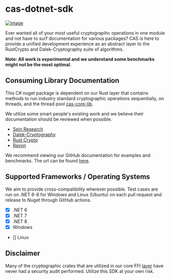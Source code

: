 # cas-dotnet-sdk

[![image](https://img.shields.io/badge/Discord-5865F2?style=for-the-badge&logo=discord&logoColor=white)](https://discord.gg/7bXXCQj45q)

Ever wanted all of your most useful cryptograpihc operations in one module and not have to surf documentation for various packages? 
CAS is here to provide a unified development experience as an abstract layer to the RustCrypto and Dalek-Cryptography suite of algorithms.

**Note: All work is experimental and we understand some benchmarks might not be the most optimal.**

## Consuming Library Documentation
This C# nuget package is dependent on our Rust layer that contains methods to run industry standard cryptographic operations sequentially, on threads, and the thread pool [cas-core-lib](https://github.com/Crytographic-API-Services/cas-core-lib).

We utilize some smart people's existing work and we believe their documentation should be reviewed when possible.
- [Spin Research](https://github.com/SpinResearch)
- [Dalek-Cryptography](https://github.com/dalek-cryptography)
- [Rust Crypto](https://github.com/RustCrypto)
- [Rayon](https://github.com/rayon-rs/rayon)


We recommend viewing our GitHub documentation for examples and benchmarks.
The url can be found [here](https://github.com/Cryptographic-API-Services/cas-dotnet-sdk).

## Supported Frameworks / Operating Systems
We aim to provide cross-compatibility wherever possible. Test cases are run on .NET 6-8 for Windows and Linux (Ubuntu) on each pull request and release to Nuget through GitHub actions.
- [X] .NET 6
- [X] .NET 7
- [X] .NET 8
- [X] Windows
- [] Linux  

## Disclaimer
Many of the cryptographic crates that are utilized in our core FFI [layer](https://github.com/Crytographic-API-Services/cas-core-lib) have never had a security audit performed. Utilize this SDK at your own risk.
